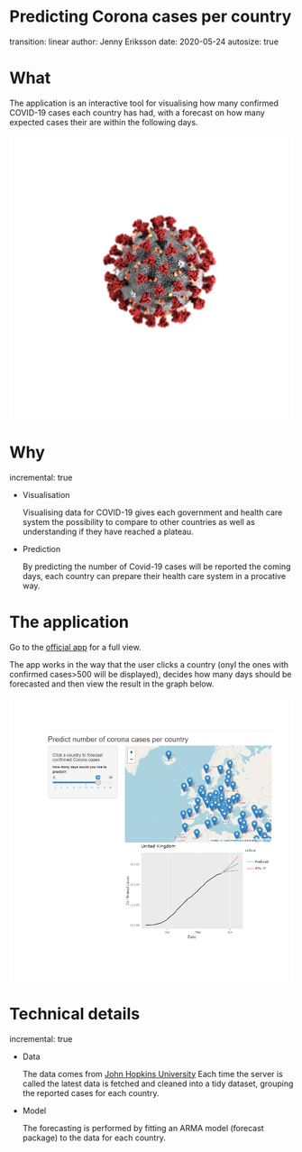 
<style>
.footer {
    color: red;
    background: #E8E8E8;
    position: fixed;
    top: 90%;
    text-align:center;
    width:100%;
}
</style>

Predicting Corona cases per country
=====================================================
transition: linear
author: Jenny Eriksson
date: 2020-05-24
autosize: true


What
========================================================
 The application is an interactive tool for visualising how many confirmed COVID-19 cases each country has had, with a forecast on how many expected cases their are within the following days.

 ![plot of chunk unnamed-chunk-1](corona-predicion-report-figure/unnamed-chunk-1-1.png)

Why
====================================================
incremental: true
- Visualisation

    Visualising data for COVID-19 gives each government and health care system the possibility to compare to other countries as well as understanding if they have reached a plateau.

- Prediction

    By predicting the number of Covid-19 cases will be reported the coming days, each country can prepare their health care system in a procative way.


The application
========================================================
Go to the [official app]("https://jennyeeriksson.shinyapps.io/corona-prediction/") for a full view.

The app works in the way that the user clicks a country (onyl the ones with confirmed cases>500 will be displayed), decides how many days should be forecasted and then view the result in the graph below.

![plot of chunk unnamed-chunk-2](corona-predicion-report-figure/unnamed-chunk-2-1.png)


Technical details
========================================================
incremental: true
- Data

    The data comes from [John Hopkins University](https://github.com/CSSEGISandData/COVID-19/tree/master/csse_covid_19_data)
Each time the server is called the latest data is fetched and cleaned into a tidy dataset, grouping the reported cases for each country.


- Model

    The forecasting is performed by fitting an ARMA model (forecast package) to the data for each country.

